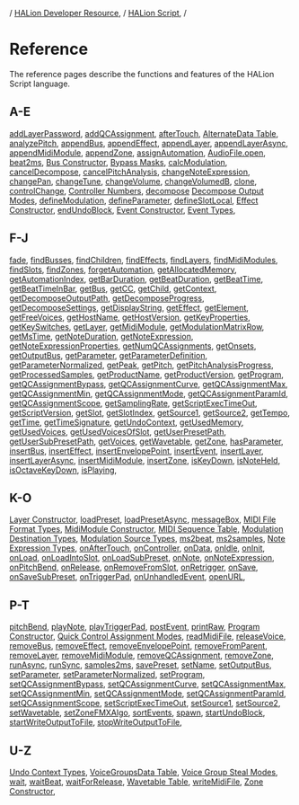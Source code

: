 / [HALion Developer Resource](../../HALion-Developer-Resource.md), / [HALion Script](./HALion-Script.md), /

# Reference

The reference pages describe the functions and features of the HALion Script language.

## A-E

[addLayerPassword](./addLayerPassword.md),
[addQCAssignment](./addQCAssignment.md),
[afterTouch](./afterTouch.md),
[AlternateData Table](./AlternateData-Table.md),
[analyzePitch](./analyzePitch.md),
[appendBus](./appendBus.md),
[appendEffect](./appendEffect.md),
[appendLayer](./appendLayer.md),
[appendLayerAsync](./appendLayerAsync.md),
[appendMidiModule](./appendMidiModule.md),
[appendZone](./appendZone.md),
[assignAutomation](./assignAutomation.md),
[AudioFile.open](./AudioFileopen.md),
[beat2ms](./beat2ms.md),
[Bus Constructor](./Bus-Constructor.md),
[Bypass Masks](./Bypass-Masks.md),
[calcModulation](./calcModulation.md),
[cancelDecompose](./cancelDecompose.md),
[cancelPitchAnalysis](./cancelPitchAnalysis.md),
[changeNoteExpression](./changeNoteExpression.md),
[changePan](./changePan.md),
[changeTune](./changeTune.md),
[changeVolume](./changeVolume.md),
[changeVolumedB](./changeVolumedB.md),
[clone](./clone.md),
[controlChange](./controlChange.md),
[Controller Numbers](./Controller-Numbers.md),
[decompose](./decompose.md)
[Decompose Output Modes](./Decompose-Output-Modes.md),
[defineModulation](./defineModulation.md),
[defineParameter](./defineParameter.md),
[defineSlotLocal](./defineSlotLocal.md),
[Effect Constructor](./Effect-Constructor.md),
[endUndoBlock](./endUndoBlock.md),
[Event Constructor](./Event-Constructor.md),
[Event Types](./Event-Types.md),

## F-J

[fade](./fade.md),
[findBusses](./findBusses.md),
[findChildren](./findChildren.md),
[findEffects](./findEffects.md),
[findLayers](./findLayers.md),
[findMidiModules](./findMidiModules.md),
[findSlots](./findSlots.md),
[findZones](./findZones.md),
[forgetAutomation](./forgetAutomation.md),
[getAllocatedMemory](./getAllocatedMemory.md),
[getAutomationIndex](./getAutomationIndex.md),
[getBarDuration](./getBarDuration.md),
[getBeatDuration](./getBeatDuration.md),
[getBeatTime](./getBeatTime.md),
[getBeatTimeInBar](./getBeatTimeInBar.md),
[getBus](./getBus.md),
[getCC](./getCC.md),
[getChild](./getChild.md),
[getContext](./getContext.md),
[getDecomposeOutputPath](./getDecomposeOutputPath.md),
[getDecomposeProgress](./getDecomposeProgress.md),
[getDecomposeSettings](./getDecomposeSettings.md),
[getDisplayString](./getDisplayString.md),
[getEffect](./getEffect.md),
[getElement](./getElement.md),
[getFreeVoices](./getFreeVoices.md),
[getHostName](./getHostName.md),
[getHostVersion](./getHostVersion.md),
[getKeyProperties](./getKeyProperties.md),
[getKeySwitches](./getKeySwitches.md),
[getLayer](./getLayer.md),
[getMidiModule](./getMidiModule.md),
[getModulationMatrixRow](./getModulationMatrixRow.md),
[getMsTime](./getMsTime.md),
[getNoteDuration](./getNoteDuration.md),
[getNoteExpression](./getNoteExpression.md),
[getNoteExpressionProperties](./getNoteExpressionProperties.md),
[getNumQCAssignments](./getNumQCAssignments.md),
[getOnsets](./getOnsets.md),
[getOutputBus](./getOutputBus.md),
[getParameter](./getParameter.md),
[getParameterDefinition](./getParameterDefinition.md),
[getParameterNormalized](./getParameterNormalized.md),
[getPeak](./getPeak.md),
[getPitch](./getPitch.md),
[getPitchAnalysisProgress](./getPitchAnalysisProgress.md),
[getProcessedSamples](./getProcessedSamples.md),
[getProductName](./getProductName.md),
[getProductVersion](./getProductVersion.md),
[getProgram](./getProgram.md),
[getQCAssignmentBypass](./getQCAssignmentBypass.md),
[getQCAssignmentCurve](./getQCAssignmentCurve.md),
[getQCAssignmentMax](./getQCAssignmentMax.md),
[getQCAssignmentMin](./getQCAssignmentMin.md),
[getQCAssignmentMode](./getQCAssignmentMode.md),
[getQCAssignmentParamId](./getQCAssignmentParamId.md),
[getQCAssignmentScope](./getQCAssignmentScope.md),
[getSamplingRate](./getSamplingRate.md),
[getScriptExecTimeOut](./getScriptExecTimeOut.md),
[getScriptVersion](./getScriptVersion.md),
[getSlot](./getSlot.md),
[getSlotIndex](./getSlotIndex.md),
[getSource1](./getSource1.md),
[getSource2](./getSource2.md),
[getTempo](./getTempo.md),
[getTime](./getTime.md),
[getTimeSignature](./getTimeSignature.md),
[getUndoContext](./getUndoContext.md),
[getUsedMemory](./getUsedMemory.md),
[getUsedVoices](./getUsedVoices.md),
[getUsedVoicesOfSlot](./getUsedVoicesOfSlot.md),
[getUserPresetPath](./getUserPresetPath.md),
[getUserSubPresetPath](./getUserSubPresetPath.md),
[getVoices](./getVoices.md),
[getWavetable](./getWavetable.md),
[getZone](./getZone.md),
[hasParameter](./hasParameter.md),
[insertBus](./insertBus.md),
[insertEffect](./insertEffect.md),
[insertEnvelopePoint](./insertEnvelopePoint.md),
[insertEvent](./insertEvent.md),
[insertLayer](./insertLayer.md),
[insertLayerAsync](./insertLayerAsync.md),
[insertMidiModule](./insertMidiModule.md),
[insertZone](./insertZone.md),
[isKeyDown](./isKeyDown.md),
[isNoteHeld](./isNoteHeld.md),
[isOctaveKeyDown](./isOctaveKeyDown.md),
[isPlaying](./isPlaying.md),

## K-O

[Layer Constructor](./Layer-Constructor.md),
[loadPreset](./loadPreset.md),
[loadPresetAsync](./loadPresetAsync.md),
[messageBox](./messageBox.md),
[MIDI File Format Types](./MIDI-File-Format-Types.md),
[MidiModule Constructor](./MidiModule-Constructor.md),
[MIDI Sequence Table](./MIDI-Sequence-Table.md),
[Modulation Destination Types](./Modulation-Destination-Types.md),
[Modulation Source Types](./Modulation-Source-Types.md),
[ms2beat](./ms2beat.md),
[ms2samples](./ms2samples.md),
[Note Expression Types](./Note-Expression-Types.md),
[onAfterTouch](./onAfterTouch.md),
[onController](./onController.md),
[onData](./onData.md),
[onIdle](./onIdle.md),
[onInit](./onInit.md),
[onLoad](./onLoad.md),
[onLoadIntoSlot](./onLoadIntoSlot.md),
[onLoadSubPreset](./onLoadSubPreset.md),
[onNote](./onNote.md),
[onNoteExpression](./onNoteExpression.md),
[onPitchBend](./onPitchBend.md),
[onRelease](./onRelease.md),
[onRemoveFromSlot](./onRemoveFromSlot.md),
[onRetrigger](./onRetrigger.md),
[onSave](./onSave.md),
[onSaveSubPreset](./onSaveSubPreset.md),
[onTriggerPad](./onTriggerPad.md),
[onUnhandledEvent](./onUnhandledEvent.md),
[openURL](./openURL.md),

## P-T

[pitchBend](./pitchBend.md),
[playNote](./playNote.md),
[playTriggerPad](./playTriggerPad.md),
[postEvent](./postEvent.md),
[printRaw](./printRaw.md),
[Program Constructor](./Program-Constructor.md),
[Quick Control Assignment Modes](./Quick-Control-Assignment-Modes.md),
[readMidiFile](./readMidiFile.md),
[releaseVoice](./releaseVoice.md),
[removeBus](./removeBus.md),
[removeEffect](./removeEffect.md),
[removeEnvelopePoint](./removeEnvelopePoint.md),
[removeFromParent](./removeFromParent.md),
[removeLayer](./removeLayer.md),
[removeMidiModule](./removeMidiModule.md),
[removeQCAssignment](./removeQCAssignment.md),
[removeZone](./removeZone.md),
[runAsync](./runAsync.md),
[runSync](./runSync.md),
[samples2ms](./samples2ms.md),
[savePreset](./savePreset.md),
[setName](./setName.md),
[setOutputBus](./setOutputBus.md),
[setParameter](./setParameter.md),
[setParameterNormalized](./setParameterNormalized.md),
[setProgram](./setProgram.md),
[setQCAssignmentBypass](./setQCAssignmentBypass.md),
[setQCAssignmentCurve](./setQCAssignmentCurve.md),
[setQCAssignmentMax](./setQCAssignmentMax.md),
[setQCAssignmentMin](./setQCAssignmentMin.md),
[setQCAssignmentMode](./setQCAssignmentMode.md),
[setQCAssignmentParamId](./setQCAssignmentParamId.md),
[setQCAssignmentScope](./setQCAssignmentScope.md),
[setScriptExecTimeOut](./setScriptExecTimeOut.md),
[setSource1](./setSource1.md),
[setSource2](./setSource2.md),
[setWavetable](./setWavetable.md),
[setZoneFMXAlgo](./setZoneFMXAlgo.md),
[sortEvents](./sortEvents.md),
[spawn](./spawn.md),
[startUndoBlock](./startUndoBlock.md),
[startWriteOutputToFile](./startWriteOutputToFile.md),
[stopWriteOutputToFile](./stopWriteOutputToFile.md),

## U-Z

[Undo Context Types](./Undo-Context-Types.md),
[VoiceGroupsData Table](./VoiceGroupsData-Table.md),
[Voice Group Steal Modes](./Voice-Group-Steal-Modes.md),
[wait](./wait.md),
[waitBeat](./waitBeat.md),
[waitForRelease](./waitForRelease.md),
[Wavetable Table](./Wavetable-Table.md),
[writeMidiFile](./writeMidiFile.md),
[Zone Constructor](./Zone-Constructor.md),

